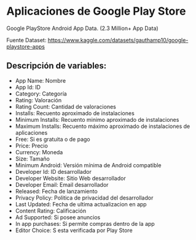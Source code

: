 # Aplicaciones de Google Play Store

Google PlayStore Android App Data. (2.3 Million+ App Data)

Fuente Dataset: https://www.kaggle.com/datasets/gauthamp10/google-playstore-apps

## Descripción de variables:
* App Name: Nombre
* App Id: ID
* Category: Categoría
* Rating: Valoración
* Rating Count: Cantidad de valoraciones
* Installs: Recuento aproximado de instalaciones
* Minimum Installs: Recuento minimo aproximado de instalaciones 
* Maximum Installs: Recuento máximo aproximado de instalaciones de aplicaciones
* Free: Si es gratuita o de pago
* Price: Precio
* Currency: Moneda
* Size: Tamaño
* Minimum Android: Versión mínima de Android compatible
* Developer Id: ID desarrollador
* Developer Website: Sitio Web desarrollador
* Developer Email: Email desarrollador
* Released: Fecha de lanzamiento
* Privacy Policy: Politica de privacidad del desarrollador
* Last Updated: Fecha de ultima actualizacion en app
* Content Rating: Calificación
* Ad Supported: Si posee anuncios
* In app purchases: Si permite compras dentro de la app
* Editor Choice: S esta verificada por Play Store
